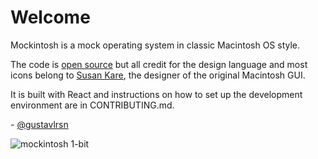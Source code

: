 # Welcome

Mockintosh is a mock operating system in classic Macintosh OS style.

The code is [open source](https://github.com/gustavlrsn/mockintosh) but all credit for the design language and most icons belong to [Susan Kare](https://twitter.com/SusanKare), the designer of the original Macintosh GUI.

It is built with React and instructions on how to set up the development environment are in CONTRIBUTING.md.

\- [@gustavlrsn](https://twitter.com/gustavlrsn)

![mockintosh 1-bit](https://mockintosh.com/mockintosh.png)
